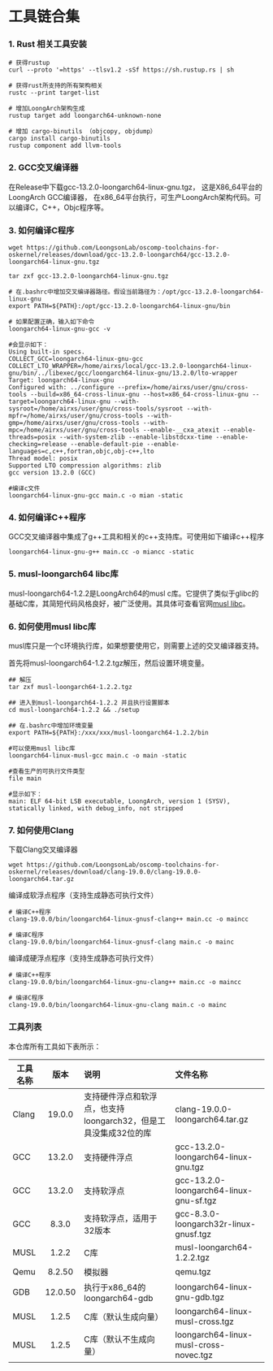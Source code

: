 # 工具链合集


### 1. Rust 相关工具安装

``` shell 
# 获得rustup
curl --proto '=https' --tlsv1.2 -sSf https://sh.rustup.rs | sh

# 获得rust所支持的所有架构相关
rustc --print target-list

# 增加LoongArch架构生成
rustup target add loongarch64-unknown-none

# 增加 cargo-binutils （objcopy, objdump）
cargo install cargo-binutils
rustup component add llvm-tools
```



### 2. GCC交叉编译器

在Release中下载gcc-13.2.0-loongarch64-linux-gnu.tgz， 这是X86_64平台的LoongArch GCC编译器，
在x86_64平台执行，可生产LoongArch架构代码。可以编译C，C++，Objc程序等。



### 3. 如何编译C程序

```shell
wget https://github.com/LoongsonLab/oscomp-toolchains-for-oskernel/releases/download/gcc-13.2.0-loongarch64/gcc-13.2.0-loongarch64-linux-gnu.tgz

tar zxf gcc-13.2.0-loongarch64-linux-gnu.tgz

# 在.bashrc中增加交叉编译器路径。假设当前路径为：/opt/gcc-13.2.0-loongarch64-linux-gnu
export PATH=${PATH}:/opt/gcc-13.2.0-loongarch64-linux-gnu/bin

# 如果配置正确，输入如下命令
loongarch64-linux-gnu-gcc -v

#会显示如下：
Using built-in specs.
COLLECT_GCC=loongarch64-linux-gnu-gcc
COLLECT_LTO_WRAPPER=/home/airxs/local/gcc-13.2.0-loongarch64-linux-gnu/bin/../libexec/gcc/loongarch64-linux-gnu/13.2.0/lto-wrapper
Target: loongarch64-linux-gnu
Configured with: ../configure --prefix=/home/airxs/user/gnu/cross-tools --build=x86_64-cross-linux-gnu --host=x86_64-cross-linux-gnu --target=loongarch64-linux-gnu --with-sysroot=/home/airxs/user/gnu/cross-tools/sysroot --with-mpfr=/home/airxs/user/gnu/cross-tools --with-gmp=/home/airxs/user/gnu/cross-tools --with-mpc=/home/airxs/user/gnu/cross-tools --enable-__cxa_atexit --enable-threads=posix --with-system-zlib --enable-libstdcxx-time --enable-checking=release --enable-default-pie --enable-languages=c,c++,fortran,objc,obj-c++,lto
Thread model: posix
Supported LTO compression algorithms: zlib
gcc version 13.2.0 (GCC) 

#编译c文件
loongarch64-linux-gnu-gcc main.c -o mian -static
```



### 4. 如何编译C++程序
GCC交叉编译器中集成了g++工具和相关的c++支持库。可使用如下编译c++程序

```shell
loongarch64-linux-gnu-g++ main.cc -o miancc -static

```



### 5. musl-loongarch64 libc库
musl-loongarch64-1.2.2是LoongArch64的musl c库。它提供了类似于glibc的基础C库，其简短代码风格良好，被广泛使用。其具体可查看官网[musl libc](https://musl.libc.org/)。



### 6. 如何使用musl libc库
musl库只是一个c环境执行库，如果想要使用它，则需要上述的交叉编译器支持。

首先将musl-loongarch64-1.2.2.tgz解压，然后设置环境变量。
```shell
## 解压
tar zxf musl-loongarch64-1.2.2.tgz

## 进入到musl-loongarch64-1.2.2 并且执行设置脚本
cd musl-loongarch64-1.2.2 && ./setup

## 在.bashrc中增加环境变量
export PATH=${PATH}:/xxx/xxx/musl-loongarch64-1.2.2/bin

#可以使用musl libc库
loongarch64-linux-musl-gcc main.c -o main -static

#查看生产的可执行文件类型
file main 

#显示如下：
main: ELF 64-bit LSB executable, LoongArch, version 1 (SYSV), statically linked, with debug_info, not stripped

```

### 7. 如何使用Clang
下载Clang交叉编译器
```shell
wget https://github.com/LoongsonLab/oscomp-toolchains-for-oskernel/releases/download/clang-19.0.0/clang-19.0.0-loongarch64.tar.gz

```

编译成软浮点程序（支持生成静态可执行文件）
```shell
# 编译C++程序
clang-19.0.0/bin/loongarch64-linux-gnusf-clang++ main.cc -o maincc

# 编译C程序
clang-19.0.0/bin/loongarch64-linux-gnusf-clang main.c -o mainc
```


编译成硬浮点程序（支持生成静态可执行文件）
```shell
# 编译C++程序
clang-19.0.0/bin/loongarch64-linux-gnu-clang++ main.cc -o maincc

# 编译C程序
clang-19.0.0/bin/loongarch64-linux-gnu-clang main.c -o mainc
```


### 工具列表

本仓库所有工具如下表所示：

| 工具名称    | 版本 | 说明    |   文件名称 |
|------|:------:|:------|:------|
|Clang | 19.0.0 | 支持硬件浮点和软浮点，也支持loongarch32，但是工具没集成32位的库| clang-19.0.0-loongarch64.tar.gz|
|GCC | 13.2.0 | 支持硬件浮点| gcc-13.2.0-loongarch64-linux-gnu.tgz|
|GCC | 13.2.0 | 支持软浮点| gcc-13.2.0-loongarch64-linux-gnu-sf.tgz|
|GCC | 8.3.0  | 支持软浮点，适用于32版本| gcc-8.3.0-loongarch32r-linux-gnusf.tgz|
|MUSL | 1.2.2 | C库 | musl-loongarch64-1.2.2.tgz|
|Qemu | 8.2.50 | 模拟器 | qemu.tgz|
|GDB | 12.0.50 | 执行于x86_64的loongarch64-gdb | loongarch64-linux-gnu-gdb.tgz|
|MUSL|1.2.5  |C库（默认生成向量） | loongarch64-linux-musl-cross.tgz
|MUSL|1.2.5  |C库（默认不生成向量） | loongarch64-linux-musl-cross-novec.tgz



